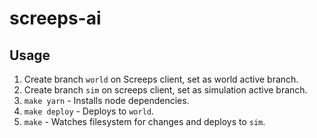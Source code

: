 # screeps-ai

## Usage

1. Create branch `world` on Screeps client, set as world active branch.
2. Create branch `sim` on screeps client, set as simulation active branch.
3. `make yarn` - Installs node dependencies.
4. `make deploy` - Deploys to `world`.
5. `make` - Watches filesystem for changes and deploys to `sim`.
